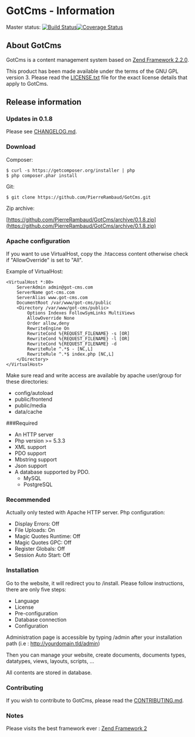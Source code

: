 # GotCms - Information

Master status: [![Build Status](https://travis-ci.org/PierreRambaud/GotCms.png?branch=master)](https://travis-ci.org/PierreRambaud/GotCms)[![Coverage Status](https://coveralls.io/repos/PierreRambaud/GotCms/badge.png)](https://coveralls.io/r/PierreRambaud/GotCms)

## About GotCms

GotCms is a content management system based on [Zend Framework 2.2.0](http://framework.zend.com/).

This product has been made available under the terms of the GNU GPL version 3.
Please read the [LICENSE.txt](LICENSE.txt) file for the exact license details that apply to GotCms.

## Release information

### Updates in 0.1.8

Please see [CHANGELOG.md](CHANGELOG.md).

### Download

Composer:

    $ curl -s https://getcomposer.org/installer | php
    $ php composer.phar install

Git:

    $ git clone https://github.com/PierreRambaud/GotCms.git

Zip archive:

[https://github.com/PierreRambaud/GotCms/archive/0.1.8.zip](https://github.com/PierreRambaud/GotCms/archive/0.1.8.zip)


### Apache configuration

If you want to use VirtualHost, copy the .htaccess content otherwise check if "AllowOverride" is set to "All".

Example of VirtualHost:

```
<VirtualHost *:80>
    ServerAdmin admin@got-cms.com
    ServerName got-cms.com
    ServerAlias www.got-cms.com
    DocumentRoot /var/www/got-cms/public
    <Directory /var/www/got-cms/public>
        Options Indexes FollowSymLinks MultiViews
        AllowOverride None
        Order allow,deny
        RewriteEngine On
        RewriteCond %{REQUEST_FILENAME} -s [OR]
        RewriteCond %{REQUEST_FILENAME} -l [OR]
        RewriteCond %{REQUEST_FILENAME} -d
        RewriteRule ^.*$ - [NC,L]
        RewriteRule ^.*$ index.php [NC,L]
    </Directory>
</VirtualHost>
```

Make sure read and write access are available by apache user/group for these directories:
- config/autoload
- public/frontend
- public/media
- data/cache


###Required

- An HTTP server
- Php version >= 5.3.3
- XML support
- PDO support
- Mbstring support
- Json support
- A database supported by PDO.
    - MySQL
    - PostgreSQL


### Recommended

Actually only tested with Apache HTTP server.
Php configuration:
- Display Errors: Off
- File Uploads: On
- Magic Quotes Runtime: Off
- Magic Quotes GPC: Off
- Register Globals: Off
- Session Auto Start: Off


### Installation

Go to the website, it will redirect you to /install.
Please follow instructions, there are only five steps:
- Language
- License
- Pre-configuration
- Database connection
- Configuration

Administration page is accessible by typing /admin after your installation path (i.e : http://yourdomain.tld/admin)

Then you can manage your website, create documents, documents types, datatypes, views, layouts, scripts, ...

All contents are stored in database.


### Contributing

If you wish to contribute to GotCms, please read the
[CONTRIBUTING.md](CONTRIBUTING.md).


### Notes

Please visits the best framework ever : [Zend Framework 2](http://framework.zend.com/)
